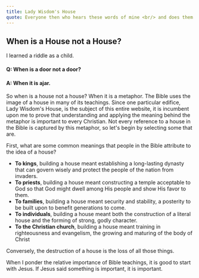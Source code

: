```yaml
---
title: Lady Wisdom's House
quote: Everyone then who hears these words of mine <br/> and does them will be like a wise man <br/> who built his house on the rock. <br/> - Jesus
---
```

## When is a House not a House?

I learned a riddle as a child.

#### Q: When is a door not a door?
#### A: When it is ajar.

So when is a house not a house? When it is a metaphor. The Bible uses the image of a house in many of its teachings. Since one particular edifice, Lady Wisdom's House, is the subject of this entire website, it is incumbent upon me to prove that understanding and applying the meaning behind the metaphor is important to every Christian. Not every reference to a house in the Bible is captured by this metaphor, so let's begin by selecting some that are. 

First, what are some common meanings that people in the Bible attribute to the idea of a house? 

  - **To kings**, building a house meant establishing a long-lasting dynasty that can govern wisely and protect the people of the nation from invaders.
  - **To priests**, building a house meant constructing a temple acceptable to God so that God might dwell among His people and show His favor to them.
  - **To families**, building a house meant security and stability, a posterity to be built upon to benefit generations to come.
  - **To individuals**, building a house meant both the construction of a literal house and the forming of strong, godly character.
  - **To the Christian church**, building a house meant training in righteousness and evangelism, the growing and maturing of the body of Christ

Conversely, the destruction of a house is the loss of all those things.

When I ponder the relative importance of Bible teachings, it is good to start with Jesus. If Jesus said something is important, it is important. 
